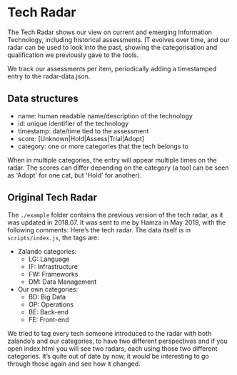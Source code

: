 # Tech Radar

The Tech Radar shows our view on current and emerging Information Technology, including historical
assessments. IT evolves over time, and our radar can be used to look into the past, showing the categorisation
and qualification we previously gave to the tools.

We track our assessments per item, periodically adding a timestamped entry to the radar-data.json.

## Data structures
* name: human readable name/description of the technology
* id: unique identifier of the technology
* timestamp: date/time tied to the assessment
* score: [Unknown|Hold|Assess|Trial|Adopt]
* category: one or more categories that the tech belongs to

When in multiple categories, the entry will appear multiple times on the radar. The scores can differ
depending on the category (a tool can be seen as 'Adopt' for one cat, but 'Hold' for another).

## Original Tech Radar
The `./example` folder contains the previous version of the tech radar, as it was updated in 2018.07.
It was sent to me by Hamza in May 2019, with the following comments:
Here’s the tech radar. The data itself is in `scripts/index.js`, the tags are:

* Zalando categories:
    * LG: Language
    * IF: Infrastructure
    * FW: Frameworks
    * DM: Data Management
* Our own categories:
    * BD: Big Data
    * OP: Operations
    * BE: Back-end
    * FE: Front-end
    
We tried to tag every tech someone introduced to the radar with both zalando’s and our categories,
to have two different perspectives and if you open index.html you will see two radars, 
each using those two different categories.
It’s quite out of date by now, it would be interesting to go through those again and see how it changed.
